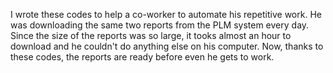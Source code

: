 I wrote these codes to help a co-worker to automate his repetitive work. He was downloading the same two reports from the PLM system every day. Since the size of the reports was so large, it tooks almost an hour to download and he couldn't do anything else on his computer. Now, thanks to these codes, the reports are ready before even he gets to work.
